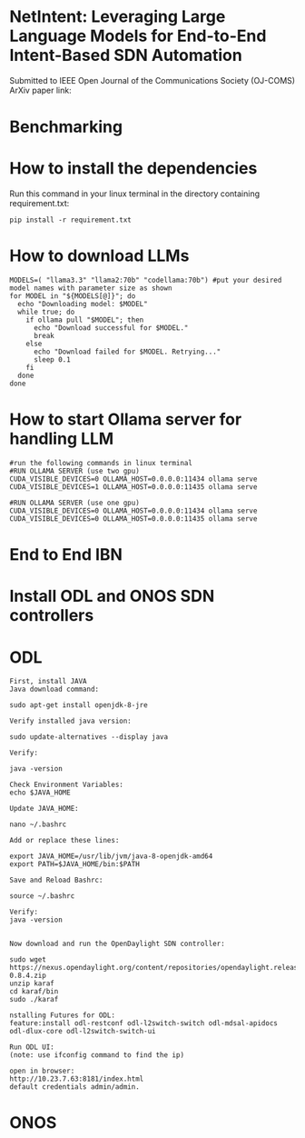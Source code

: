 # NetIntent: Leveraging Large Language Models for End-to-End Intent-Based SDN Automation
Submitted to IEEE Open Journal of the Communications Society (OJ-COMS)
ArXiv paper link: 

# Benchmarking

# How to install the dependencies
Run this command in your linux terminal in the directory containing requirement.txt:
```
pip install -r requirement.txt
```
# How to download LLMs
```
MODELS=( "llama3.3" "llama2:70b" "codellama:70b") #put your desired model names with parameter size as shown
for MODEL in "${MODELS[@]}"; do
  echo "Downloading model: $MODEL"
  while true; do
    if ollama pull "$MODEL"; then
      echo "Download successful for $MODEL."
      break
    else
      echo "Download failed for $MODEL. Retrying..."
      sleep 0.1
    fi
  done
done
```
# How to start Ollama server for handling LLM
```
#run the following commands in linux terminal
#RUN OLLAMA SERVER (use two gpu)
CUDA_VISIBLE_DEVICES=0 OLLAMA_HOST=0.0.0.0:11434 ollama serve
CUDA_VISIBLE_DEVICES=1 OLLAMA_HOST=0.0.0.0:11435 ollama serve

#RUN OLLAMA SERVER (use one gpu)
CUDA_VISIBLE_DEVICES=0 OLLAMA_HOST=0.0.0.0:11434 ollama serve
CUDA_VISIBLE_DEVICES=0 OLLAMA_HOST=0.0.0.0:11435 ollama serve
```
# End to End IBN
# Install ODL and ONOS SDN controllers
# ODL
```
First, install JAVA
Java download command:

sudo apt-get install openjdk-8-jre

Verify installed java version:

sudo update-alternatives --display java

Verify:

java -version

Check Environment Variables:
echo $JAVA_HOME

Update JAVA_HOME:

nano ~/.bashrc

Add or replace these lines:

export JAVA_HOME=/usr/lib/jvm/java-8-openjdk-amd64
export PATH=$JAVA_HOME/bin:$PATH

Save and Reload Bashrc:

source ~/.bashrc

Verify:
java -version


Now download and run the OpenDaylight SDN controller:

sudo wget https://nexus.opendaylight.org/content/repositories/opendaylight.release/org/opendaylight/integration/karaf/0.8.4/karaf-0.8.4.zip
unzip karaf
cd karaf/bin
sudo ./karaf

nstalling Futures for ODL:
feature:install odl-restconf odl-l2switch-switch odl-mdsal-apidocs odl-dlux-core odl-l2switch-switch-ui

Run ODL UI:
(note: use ifconfig command to find the ip)

open in browser:
http://10.23.7.63:8181/index.html
default credentials admin/admin.
```
# ONOS


